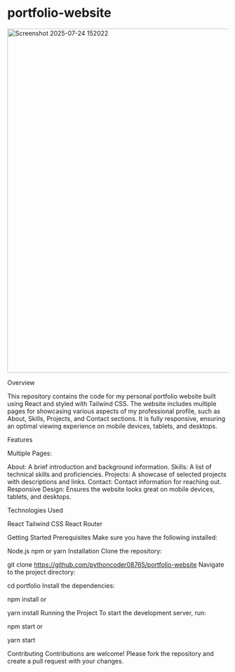 # portfolio-website

<img width="1845" height="785" alt="Screenshot 2025-07-24 152022" src="https://github.com/user-attachments/assets/e1cf571e-5948-4cb5-97d6-845553d2a0a1" />



Overview

This repository contains the code for my personal portfolio website built using React and styled with Tailwind CSS. The website includes multiple pages for showcasing various aspects of my professional profile, such as About, Skills, Projects, and Contact sections. It is fully responsive, ensuring an optimal viewing experience on mobile devices, tablets, and desktops.

Features

Multiple Pages:

About: A brief introduction and background information.
Skills: A list of technical skills and proficiencies.
Projects: A showcase of selected projects with descriptions and links.
Contact: Contact information for reaching out.
Responsive Design: Ensures the website looks great on mobile devices, tablets, and desktops.


Technologies Used

React Tailwind CSS React Router

Getting Started
Prerequisites
Make sure you have the following installed:

Node.js
npm or yarn
Installation
Clone the repository:

git clone https://github.com/pythoncoder08765/portfolio-website
Navigate to the project directory:

cd portfolio
Install the dependencies:

npm install
or

yarn install
Running the Project
To start the development server, run:

npm start
or

yarn start


Contributing
Contributions are welcome! Please fork the repository and create a pull request with your changes.
